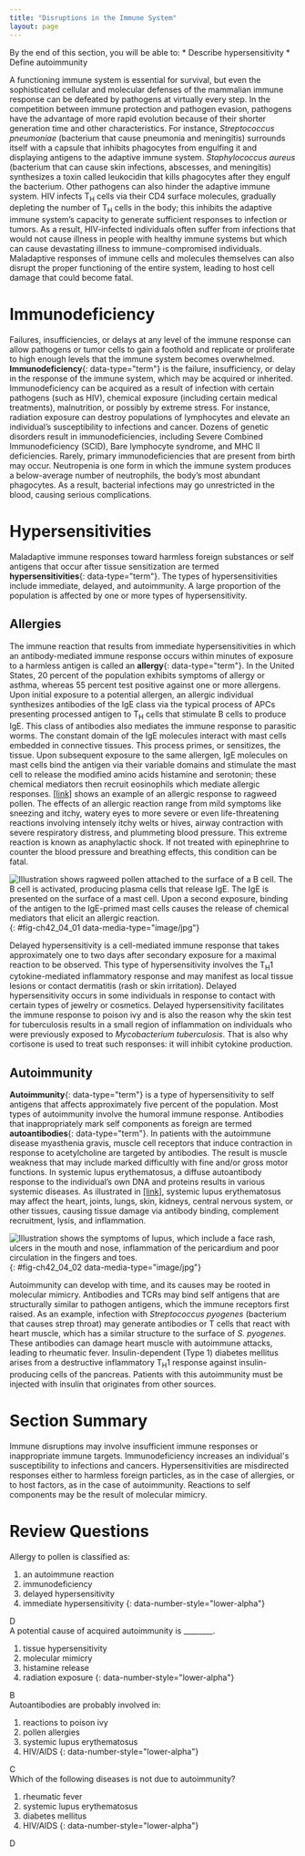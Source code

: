 ```yaml
---
title: "Disruptions in the Immune System"
layout: page
---
```



<div data-type="abstract" markdown="1">
By the end of this section, you will be able to:
* Describe hypersensitivity
* Define autoimmunity

</div>

A functioning immune system is essential for survival, but even the sophisticated cellular and molecular defenses of the mammalian immune response can be defeated by pathogens at virtually every step. In the competition between immune protection and pathogen evasion, pathogens have the advantage of more rapid evolution because of their shorter generation time and other characteristics. For instance, <em>Streptococcus pneumoniae </em>(bacterium that cause pneumonia and meningitis) surrounds itself with a capsule that inhibits phagocytes from engulfing it and displaying antigens to the adaptive immune system. *Staphylococcus aureus* (bacterium that can cause skin infections, abscesses, and meningitis) synthesizes a toxin called leukocidin that kills phagocytes after they engulf the bacterium. Other pathogens can also hinder the adaptive immune system. HIV infects T<sub>H</sub> cells via their CD4 surface molecules, gradually depleting the number of T<sub>H</sub> cells in the body; this inhibits the adaptive immune system’s capacity to generate sufficient responses to infection or tumors. As a result, HIV-infected individuals often suffer from infections that would not cause illness in people with healthy immune systems but which can cause devastating illness to immune-compromised individuals. Maladaptive responses of immune cells and molecules themselves can also disrupt the proper functioning of the entire system, leading to host cell damage that could become fatal.

# Immunodeficiency

Failures, insufficiencies, or delays at any level of the immune response can allow pathogens or tumor cells to gain a foothold and replicate or proliferate to high enough levels that the immune system becomes overwhelmed. **Immunodeficiency**{: data-type="term"} is the failure, insufficiency, or delay in the response of the immune system, which may be acquired or inherited. Immunodeficiency can be acquired as a result of infection with certain pathogens (such as HIV), chemical exposure (including certain medical treatments), malnutrition, or possibly by extreme stress. For instance, radiation exposure can destroy populations of lymphocytes and elevate an individual’s susceptibility to infections and cancer. Dozens of genetic disorders result in immunodeficiencies, including Severe Combined Immunodeficiency (SCID), Bare lymphocyte syndrome, and MHC II deficiencies. Rarely, primary immunodeficiencies that are present from birth may occur. Neutropenia is one form in which the immune system produces a below-average number of neutrophils, the body’s most abundant phagocytes. As a result, bacterial infections may go unrestricted in the blood, causing serious complications.

# Hypersensitivities

Maladaptive immune responses toward harmless foreign substances or self antigens that occur after tissue sensitization are termed **hypersensitivities**{: data-type="term"}. The types of hypersensitivities include immediate, delayed, and autoimmunity. A large proportion of the population is affected by one or more types of hypersensitivity.

## Allergies

The immune reaction that results from immediate hypersensitivities in which an antibody-mediated immune response occurs within minutes of exposure to a harmless antigen is called an **allergy**{: data-type="term"}. In the United States, 20 percent of the population exhibits symptoms of allergy or asthma, whereas 55 percent test positive against one or more allergens. Upon initial exposure to a potential allergen, an allergic individual synthesizes antibodies of the IgE class via the typical process of APCs presenting processed antigen to T<sub>H</sub> cells that stimulate B cells to produce IgE. This class of antibodies also mediates the immune response to parasitic worms. The constant domain of the IgE molecules interact with mast cells embedded in connective tissues. This process primes, or sensitizes, the tissue. Upon subsequent exposure to the same allergen, IgE molecules on mast cells bind the antigen via their variable domains and stimulate the mast cell to release the modified amino acids histamine and serotonin; these chemical mediators then recruit eosinophils which mediate allergic responses. [\[link\]](#fig-ch42_04_01) shows an example of an allergic response to ragweed pollen. The effects of an allergic reaction range from mild symptoms like sneezing and itchy, watery eyes to more severe or even life-threatening reactions involving intensely itchy welts or hives, airway contraction with severe respiratory distress, and plummeting blood pressure. This extreme reaction is known as anaphylactic shock. If not treated with epinephrine to counter the blood pressure and breathing effects, this condition can be fatal.

 ![Illustration shows ragweed pollen attached to the surface of a B cell. The B cell is activated, producing plasma cells that release IgE. The IgE is presented on the surface of a mast cell. Upon a second exposure, binding of the antigen to the IgE-primed mast cells causes the release of chemical mediators that elicit an allergic reaction.](../resources/Figure_42_04_01.jpg "On first exposure to an allergen, an IgE antibody is synthesized by plasma cells in response to a harmless antigen. The IgE molecules bind to mast cells, and on secondary exposure, the mast cells release histamines and other modulators that affect the symptoms of allergy. (credit: modification of work by NIH)"){: #fig-ch42_04_01 data-media-type="image/jpg"}

Delayed hypersensitivity is a cell-mediated immune response that takes approximately one to two days after secondary exposure for a maximal reaction to be observed. This type of hypersensitivity involves the T<sub>H</sub>1 cytokine-mediated inflammatory response and may manifest as local tissue lesions or contact dermatitis (rash or skin irritation). Delayed hypersensitivity occurs in some individuals in response to contact with certain types of jewelry or cosmetics. Delayed hypersensitivity facilitates the immune response to poison ivy and is also the reason why the skin test for tuberculosis results in a small region of inflammation on individuals who were previously exposed to *Mycobacterium tuberculosis*. That is also why cortisone is used to treat such responses: it will inhibit cytokine production.

## Autoimmunity

**Autoimmunity**{: data-type="term"} is a type of hypersensitivity to self antigens that affects approximately five percent of the population. Most types of autoimmunity involve the humoral immune response. Antibodies that inappropriately mark self components as foreign are termed **autoantibodies**{: data-type="term"}. In patients with the autoimmune disease myasthenia gravis, muscle cell receptors that induce contraction in response to acetylcholine are targeted by antibodies. The result is muscle weakness that may include marked difficultly with fine and/or gross motor functions. In systemic lupus erythematosus, a diffuse autoantibody response to the individual’s own DNA and proteins results in various systemic diseases. As illustrated in [\[link\]](#fig-ch42_04_02), systemic lupus erythematosus may affect the heart, joints, lungs, skin, kidneys, central nervous system, or other tissues, causing tissue damage via antibody binding, complement recruitment, lysis, and inflammation.

 ![Illustration shows the symptoms of lupus, which include a face rash, ulcers in the mouth and nose, inflammation of the pericardium and poor circulation in the fingers and toes.](../resources/Figure_42_04_02.jpg "Systemic lupus erythematosus is characterized by autoimmunity to the individual&#x2019;s own DNA and/or proteins, which leads to varied dysfunction of the organs. (credit: modification of work by Mikael H&#xE4;ggstr&#xF6;m)"){: #fig-ch42_04_02 data-media-type="image/jpg"}

Autoimmunity can develop with time, and its causes may be rooted in molecular mimicry. Antibodies and TCRs may bind self antigens that are structurally similar to pathogen antigens, which the immune receptors first raised. As an example, infection with <em>Streptococcus pyogenes </em>(bacterium that causes strep throat) may generate antibodies or T cells that react with heart muscle, which has a similar structure to the surface of *S. pyogenes*. These antibodies can damage heart muscle with autoimmune attacks, leading to rheumatic fever. Insulin-dependent (Type 1) diabetes mellitus arises from a destructive inflammatory T<sub>H</sub>1 response against insulin-producing cells of the pancreas. Patients with this autoimmunity must be injected with insulin that originates from other sources.

# Section Summary

Immune disruptions may involve insufficient immune responses or inappropriate immune targets. Immunodeficiency increases an individual\'s susceptibility to infections and cancers. Hypersensitivities are misdirected responses either to harmless foreign particles, as in the case of allergies, or to host factors, as in the case of autoimmunity. Reactions to self components may be the result of molecular mimicry.

# Review Questions

<div data-type="exercise">
<div data-type="problem" markdown="1">
Allergy to pollen is classified as:

1.  an autoimmune reaction
2.  immunodeficiency
3.  delayed hypersensitivity
4.  immediate hypersensitivity
{: data-number-style="lower-alpha"}

</div>
<div data-type="solution" markdown="1">
D

</div>
</div>

<div data-type="exercise">
<div data-type="problem" markdown="1">
A potential cause of acquired autoimmunity is ________.

1.  tissue hypersensitivity
2.  molecular mimicry
3.  histamine release
4.  radiation exposure
{: data-number-style="lower-alpha"}

</div>
<div data-type="solution" markdown="1">
B

</div>
</div>

<div data-type="exercise">
<div data-type="problem" markdown="1">
Autoantibodies are probably involved in:

1.  reactions to poison ivy
2.  pollen allergies
3.  systemic lupus erythematosus
4.  HIV/AIDS
{: data-number-style="lower-alpha"}

</div>
<div data-type="solution" markdown="1">
C

</div>
</div>

<div data-type="exercise">
<div data-type="problem" markdown="1">
Which of the following diseases is not due to autoimmunity?

1.  rheumatic fever
2.  systemic lupus erythematosus
3.  diabetes mellitus
4.  HIV/AIDS
{: data-number-style="lower-alpha"}

</div>
<div data-type="solution" markdown="1">
D

</div>
</div>

